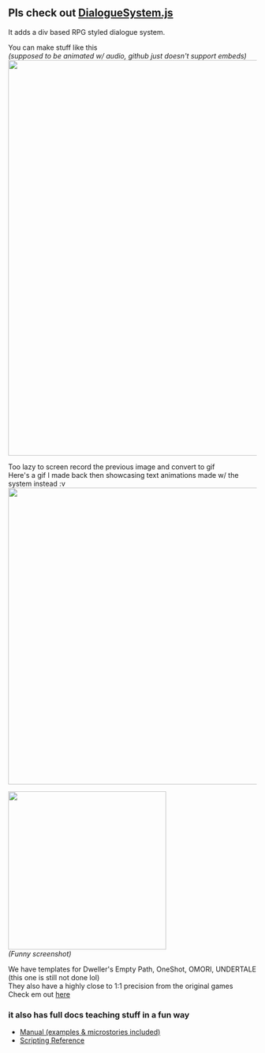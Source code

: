 ## Pls check out **[DialogueSystem.js](https://calmbubbles.github.io/works/js-plugins/DialogueSystem/)**<br>
It adds a div based RPG styled dialogue system.

You can make stuff like this<br>
*(supposed to be animated w/ audio, github just doesn't support embeds)*<br>
<img width="800" src="https://github.com/user-attachments/assets/95af4d90-3f3f-4cfe-a6d2-341ff57668d2"/>

Too lazy to screen record the previous image and convert to gif<br>
Here's a gif I made back then showcasing text animations made w/ the system instead :v<br>
<img width="600" src="https://calmbubbles.github.io/img/js-plugins/DialogueSystem/manual-topics/animations.gif"/>

<img width="320" src="https://github.com/user-attachments/assets/1b78ec8d-abc9-49ec-a578-74686a576f4c"/><br>
*(Funny screenshot)*<br>

We have templates for Dweller's Empty Path, OneShot, OMORI, UNDERTALE (this one is still not done lol)<br>
They also have a highly close to 1:1 precision from the original games<br>
Check em out [here](https://calmbubbles.github.io/works/js-plugins/DialogueSystem/templates)

### it also has full docs teaching stuff in a fun way
- [Manual (examples & microstories included)](https://calmbubbles.github.io/docs/js-plugins/manual/DialogueSystem)
- [Scripting Reference](https://calmbubbles.github.io/docs/js-plugins/reference/DialogueSystem)
